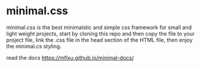 # minimal.css
minimal.css is the best minimalstic and simple css framework for small and light weight projects, start by cloning this repo and then copy the file to your project file, link the .css file in the head section of the HTML file, then enjoy the minimal.cs styling.

read the docs https://mflxu.github.io/minimal-docs/
